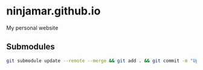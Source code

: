 # ninjamar.github.io
My personal website

## Submodules
```bash
git submodule update --remote --merge && git add . && git commit -m "Update submodules" && git push
```